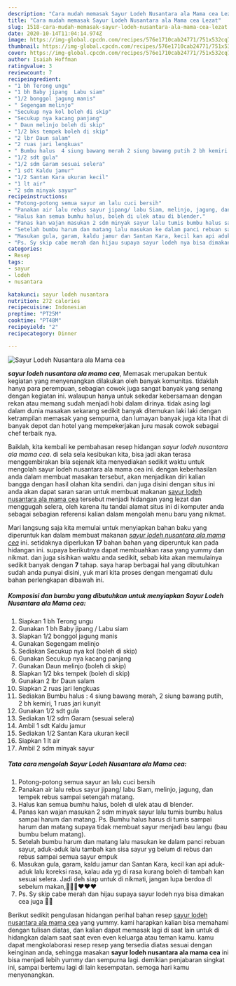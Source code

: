 ```yaml
---
description: "Cara mudah memasak Sayur Lodeh Nusantara ala Mama cea Lezat"
title: "Cara mudah memasak Sayur Lodeh Nusantara ala Mama cea Lezat"
slug: 1518-cara-mudah-memasak-sayur-lodeh-nusantara-ala-mama-cea-lezat
date: 2020-10-14T11:04:14.974Z
image: https://img-global.cpcdn.com/recipes/576e1710cab24771/751x532cq70/sayur-lodeh-nusantara-ala-mama-cea-foto-resep-utama.jpg
thumbnail: https://img-global.cpcdn.com/recipes/576e1710cab24771/751x532cq70/sayur-lodeh-nusantara-ala-mama-cea-foto-resep-utama.jpg
cover: https://img-global.cpcdn.com/recipes/576e1710cab24771/751x532cq70/sayur-lodeh-nusantara-ala-mama-cea-foto-resep-utama.jpg
author: Isaiah Hoffman
ratingvalue: 3
reviewcount: 7
recipeingredient:
- "1 bh Terong ungu"
- "1 bh Baby jipang  Labu siam"
- "1/2 bonggol jagung manis"
- " Segengam melinjo"
- "Secukup nya kol boleh di skip"
- "Secukup nya kacang panjang"
- " Daun melinjo boleh di skip"
- "1/2 bks tempek boleh di skip"
- "2 lbr Daun salam"
- "2 ruas jari lengkuas"
- " Bumbu halus  4 siung bawang merah 2 siung bawang putih 2 bh kemiri 1 ruas jari kunyit"
- "1/2 sdt gula"
- "1/2 sdm Garam sesuai selera"
- "1 sdt Kaldu jamur"
- "1/2 Santan Kara ukuran kecil"
- "1 lt air"
- "2 sdm minyak sayur"
recipeinstructions:
- "Potong-potong semua sayur an lalu cuci bersih"
- "Panakan air lalu rebus sayur jipang/ labu Siam, melinjo, jagung, dan tempek rebus sampai setengah matang."
- "Halus kan semua bumhu halus, boleh di ulek atau di blender."
- "Panas kan wajan masukan 2 sdm minyak sayur lalu tumis bumbu halus sampai harum dan matang. Ps. Bumhu halus harus di tumis sampai harum dan matang supaya tidak membuat sayur menjadi bau langu (bau bumbu belum matang)."
- "Setelah bumbu harum dan matang lalu masukan ke dalam panci rebuan sayur, aduk-aduk lalu tambah kan sisa sayur yg belum di rebus dan rebus sampai semua sayur empuk"
- "Masukan gula, garam, kaldu jamur dan Santan Kara, kecil kan api aduk-aduk lalu koreksi rasa, kalau ada yg di rasa kurang boleh di tambah kan sesuai selera. Jadi deh siap untuk di nikmati, jangan lupa berdoa dl sebelum makan,🙏🙏🙏❤️❤️❤️"
- "Ps. Sy skip cabe merah dan hijau supaya sayur lodeh nya bisa dimakan cea juga 🤗🤗"
categories:
- Resep
tags:
- sayur
- lodeh
- nusantara

katakunci: sayur lodeh nusantara 
nutrition: 272 calories
recipecuisine: Indonesian
preptime: "PT25M"
cooktime: "PT48M"
recipeyield: "2"
recipecategory: Dinner

---
```



![Sayur Lodeh Nusantara ala Mama cea](https://img-global.cpcdn.com/recipes/576e1710cab24771/751x532cq70/sayur-lodeh-nusantara-ala-mama-cea-foto-resep-utama.jpg)

<b><i>sayur lodeh nusantara ala mama cea</i></b>, Memasak merupakan bentuk kegiatan yang menyenangkan dilakukan oleh banyak komunitas. tidaklah hanya para perempuan, sebagian cowok juga sangat banyak yang senang dengan kegiatan ini. walaupun hanya untuk sekedar kebersamaan dengan rekan atau memang sudah menjadi hobi dalam dirinya. tidak asing lagi dalam dunia masakan sekarang sedikit banyak ditemukan laki laki dengan ketrampilan memasak yang sempurna, dan lumayan banyak juga kita lihat di banyak depot dan hotel yang mempekerjakan juru masak cowok sebagai chef terbaik nya.



Baiklah, kita kembali ke pembahasan resep hidangan <i>sayur lodeh nusantara ala mama cea</i>. di sela sela kesibukan kita, bisa jadi akan terasa menggembirakan bila sejenak kita menyediakan sedikit waktu untuk mengolah sayur lodeh nusantara ala mama cea ini. dengan keberhasilan anda dalam membuat masakan tersebut, akan menjadikan diri kalian bangga dengan hasil olahan kita sendiri. dan juga disini dengan situs ini anda akan dapat saran saran untuk membuat makanan <u>sayur lodeh nusantara ala mama cea</u> tersebut menjadi hidangan yang lezat dan menggugah selera, oleh karena itu tandai alamat situs ini di komputer anda sebagai sebagian referensi kalian dalam mengolah menu baru yang nikmat.


Mari langsung saja kita memulai untuk menyiapkan bahan baku yang diperuntuk kan dalam membuat makanan <u><i>sayur lodeh nusantara ala mama cea</i></u> ini. setidaknya diperlukan <b>17</b> bahan bahan yang diperuntuk kan pada hidangan ini. supaya berikutnya dapat membuahkan rasa yang yummy dan nikmat. dan juga sisihkan waktu anda sedikit, sebab kita akan memulainya sedikit banyak dengan <b>7</b> tahap. saya harap berbagai hal yang dibutuhkan sudah anda punyai disini, yuk mari kita proses dengan mengamati dulu bahan perlengkapan dibawah ini.

<!--inarticleads1-->

##### Komposisi dan bumbu yang dibutuhkan untuk menyiapkan Sayur Lodeh Nusantara ala Mama cea:

1. Siapkan 1 bh Terong ungu
1. Gunakan 1 bh Baby jipang / Labu siam
1. Siapkan 1/2 bonggol jagung manis
1. Gunakan  Segengam melinjo
1. Sediakan Secukup nya kol (boleh di skip)
1. Gunakan Secukup nya kacang panjang
1. Gunakan  Daun melinjo (boleh di skip)
1. Siapkan 1/2 bks tempek (boleh di skip)
1. Gunakan 2 lbr Daun salam
1. Siapkan 2 ruas jari lengkuas
1. Sediakan  Bumbu halus : 4 siung bawang merah, 2 siung bawang putih, 2 bh kemiri, 1 ruas jari kunyit
1. Gunakan 1/2 sdt gula
1. Sediakan 1/2 sdm Garam (sesuai selera)
1. Ambil 1 sdt Kaldu jamur
1. Sediakan 1/2 Santan Kara ukuran kecil
1. Siapkan 1 lt air
1. Ambil 2 sdm minyak sayur




<!--inarticleads2-->

##### Tata cara mengolah Sayur Lodeh Nusantara ala Mama cea:

1. Potong-potong semua sayur an lalu cuci bersih
1. Panakan air lalu rebus sayur jipang/ labu Siam, melinjo, jagung, dan tempek rebus sampai setengah matang.
1. Halus kan semua bumhu halus, boleh di ulek atau di blender.
1. Panas kan wajan masukan 2 sdm minyak sayur lalu tumis bumbu halus sampai harum dan matang. Ps. Bumhu halus harus di tumis sampai harum dan matang supaya tidak membuat sayur menjadi bau langu (bau bumbu belum matang).
1. Setelah bumbu harum dan matang lalu masukan ke dalam panci rebuan sayur, aduk-aduk lalu tambah kan sisa sayur yg belum di rebus dan rebus sampai semua sayur empuk
1. Masukan gula, garam, kaldu jamur dan Santan Kara, kecil kan api aduk-aduk lalu koreksi rasa, kalau ada yg di rasa kurang boleh di tambah kan sesuai selera. Jadi deh siap untuk di nikmati, jangan lupa berdoa dl sebelum makan,🙏🙏🙏❤️❤️❤️
1. Ps. Sy skip cabe merah dan hijau supaya sayur lodeh nya bisa dimakan cea juga 🤗🤗




Berikut sedikit pengulasan hidangan perihal bahan resep <u>sayur lodeh nusantara ala mama cea</u> yang yummy. kami harapkan kalian bisa memahami dengan tulisan diatas, dan kalian dapat memasak lagi di saat lain untuk di hidangkan dalam saat saat even even keluarga atau teman kamu. kamu dapat mengkolaborasi resep resep yang tersedia diatas sesuai dengan keinginan anda, sehingga masakan <b>sayur lodeh nusantara ala mama cea</b> ini bisa menjadi lebih yummy dan sempurna lagi. demikian penjabaran singkat ini, sampai bertemu lagi di lain kesempatan. semoga hari kamu menyenangkan.
